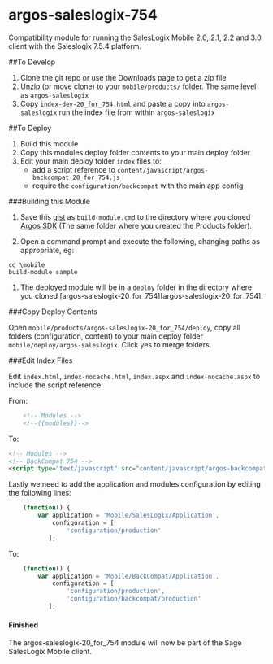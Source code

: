argos-saleslogix-754
===========================

Compatibility module for running the SalesLogix Mobile 2.0, 2.1, 2.2 and 3.0 client with the Saleslogix 7.5.4 platform.

##To Develop

1. Clone the git repo or use the Downloads page to get a zip file
1. Unzip (or move clone) to your `mobile/products/` folder. The same level as `argos-saleslogix`
1. Copy `index-dev-20_for_754.html` and paste a copy into `argos-saleslogix` run the index file from within `argos-saleslogix`


##To Deploy

1. Build this module
1. Copy this modules deploy folder contents to your main deploy folder
1. Edit your main deploy folder `index` files to:
   * add a script reference to `content/javascript/argos-backcompat_20_for_754.js`
   * require the `configuration/backcompat` with the main app config

###Building this Module

1.	Save this [gist](https://gist.github.com/815451) as `build-module.cmd` to the directory where you cloned [Argos SDK][argos-sdk] (The same folder where you created the Products folder).

1.	Open a command prompt and execute the following, changing paths as appropriate, eg:

   ```
cd \mobile
build-module sample
   ```

1.	The deployed module will be in a `deploy` folder in the directory where you cloned [argos-saleslogix-20_for_754][argos-saleslogix-20_for_754].

###Copy Deploy Contents

Open `mobile/products/argos-saleslogix-20_for_754/deploy`, copy all folders (configuration, content) to your main deploy folder `mobile/deploy/argos-saleslogix`. Click yes to merge folders.

###Edit Index Files

Edit `index.html`, `index-nocache.html`, `index.aspx` and `index-nocache.aspx` to include the script reference:

From:
```html
    <!-- Modules -->
    <!--{{modules}}-->
```

To:
```html
<!-- Modules -->
<!-- BackCompat 754 -->
<script type="text/javascript" src="content/javascript/argos-backcompat_20_for_754.js"></script>
```

Lastly we need to add the application and modules configuration by editing the following lines:

```javascript
    (function() {
        var application = 'Mobile/SalesLogix/Application',
            configuration = [
                'configuration/production'
           ];
```

To:

```javascript
    (function() {
        var application = 'Mobile/BackCompat/Application',
            configuration = [
                'configuration/production',
                'configuration/backcompat/production'
           ];
```

#### Finished

The argos-saleslogix-20_for_754 module will now be part of the Sage SalesLogix Mobile client.


[argos-sdk]: https://github.com/Saleslogix/argos-sdk "Argos SDK Source"
[argos-saleslogix]: https://github.com/Saleslogix/argos-saleslogix "Argos SalesLogix Source"
[argos-saleslogix-754]: https://github.com/Saleslogix/argos-saleslogix-754 "Argos SalesLogix BackCompat 754"
